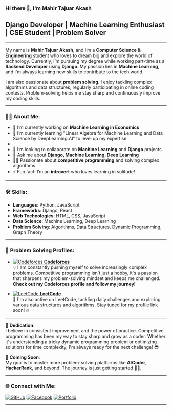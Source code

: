 ### Hi there 👋, I'm Mahir Tajuar Akash
## Django Developer | Machine Learning Enthusiast | CSE Student | Problem Solver



---

My name is **Mahir Tajuar Akash**, and I’m a **Computer Science & Engineering** student who loves to dream big and explore the world of technology. Currently, I’m pursuing my degree while working part-time as a **Backend Developer** using **Django**. My passion lies in **Machine Learning**, and I'm always learning new skills to contribute to the tech world.

I am also passionate about **problem solving**. I enjoy tackling complex algorithms and data structures, regularly participating in online coding contests. Problem-solving helps me stay sharp and continuously improve my coding skills.

---

### 👨‍💻 **About Me**:
- 🔭 I’m currently working on **Machine Learning in Economics**
- 🌱 I’m currently learning "Linear Algebra for Machine Learning and Data Science by DeepLearning.AI" to level up my expertise
- 
- 👯 I’m looking to collaborate on **Machine Learning** and **Django** projects
- 💬 Ask me about **Django, Machine Learning, Deep Learning**
- 👨‍🏫 Passionate about **competitive programming** and solving complex algorithms
- ⚡ Fun fact: I’m an **introvert** who loves learning in solitude!

---

### 🛠 **Skills**:
- **Languages**: Python, JavaScript
- **Frameworks**: Django, React
- **Web Technologies**: HTML, CSS, JavaScript
- **Data Science**: Machine Learning, Deep Learning
- **Problem Solving**: Algorithms, Data Structures, Dynamic Programming, Graph Theory

---

### 🚀 **Problem Solving Profiles**:
- <a href="https://codeforces.com/profile/tajuar.akash.pi" target="_blank">![Codeforces](https://img.shields.io/badge/Codeforces-%234566B5.svg?style=for-the-badge&logo=codeforces&logoColor=white) **Codeforces**</a>  
  💡 I am constantly pushing myself to solve increasingly complex problems. Competitive programming isn't just a hobby, it's a passion that sharpens my problem-solving mindset and keeps me challenged. **Check out my Codeforces profile and follow my journey!**

- <a href="#" target="_blank">![LeetCode](https://img.shields.io/badge/LeetCode-%23FFA116.svg?style=for-the-badge&logo=leetcode&logoColor=black) **LeetCode**</a>  
  💪 I'm also active on LeetCode, tackling daily challenges and exploring various data structures and algorithms. Stay tuned for my profile link soon! 🔥
  
---

🎯 **Dedication**:  
I believe in consistent improvement and the power of practice. Competitive programming has been my way to stay sharp and grow as a coder. Whether it's understanding a tricky dynamic programming problem or optimizing solutions for time complexity, I'm always ready for the next challenge! 😎

🔗 **Coming Soon**:  
My goal is to master more problem-solving platforms like **AtCoder**, **HackerRank**, and beyond! The journey is just getting started 🚀✨.

---

### 🌐 **Connect with Me**:
<a href="https://github.com/tajuar-akash-hub" target="_blank">![GitHub](https://img.shields.io/badge/GitHub-%2312100E.svg?style=for-the-badge&logo=github&logoColor=white)</a>
<a href="https://www.facebook.com/tajuar.akash.programmer/" target="_blank">![Facebook](https://img.shields.io/badge/Facebook-%231877F2.svg?style=for-the-badge&logo=facebook&logoColor=white)</a>
<a href="https://tajuar-akash-hub.github.io/My_portfolio/" target="_blank">![Portfolio](https://img.shields.io/badge/Portfolio-%23ff69b4.svg?style=for-the-badge&logo=icloud&logoColor=white)</a>

---

<!-- 
### 📊 **GitHub Stats**:
<a href="https://github.com/tajuar-akash-hub" target="_blank">![GitHub Streak](https://github-readme-streak-stats.herokuapp.com?user=tajuar-akash-hub&theme=highcontrast)</a>

<a href="https://github.com/anuraghazra/github-readme-stats" target="_blank">![Top Languages](https://github-readme-stats.vercel.app/api/top-langs/?username=tajuar-akash-hub&layout=compact&theme=highcontrast)</a>

<a href="https://github.com/anuraghazra/github-readme-stats" target="_blank">![GitHub Stats](https://github-readme-stats.vercel.app/api?username=tajuar-akash-hub&show_icons=true&theme=highcontrast)</a>


---

### 🏆 **GitHub Trophies**:
<a href="https://github.com/ryo-ma/github-profile-trophy" target="_blank">![trophy](https://github-profile-trophy.vercel.app/?username=tajuar-akash-hub&theme=darkhub)</a>

---

### 📈 **Contributions**:
<a href="https://metrics.lecoq.io/tajuar-akash-hub?template=classic&isocalendar=1&languages=1&achievements=1&base=header%3A0%2C%20isocalendar%3A0%2C%20languages%3A0%2C%20achievements%3A0%2C%20activity%3A0%2C%20lines%3A0%2C%20projects%3A0%2C%20repositories%3A0%2C%20stars%3A0%2C%20commits%3A0%2C%20forks%3A0%2C%20prs%3A0%2C%20issues%3A0&isocalendar.duration=full-year" target="_blank">![GitHub Contributions](https://metrics.lecoq.io/tajuar-akash-hub?template=classic&isocalendar=1&languages=1&achievements=1&base=header%3A0%2C%20isocalendar%3A0%2C%20languages%3A0%2C%20achievements%3A0%2C%20activity%3A0%2C%20lines%3A0%2C%20projects%

